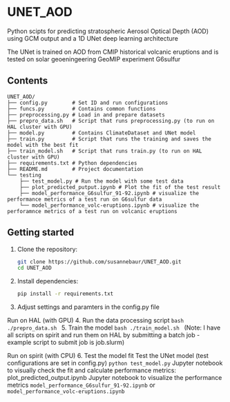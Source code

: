 # UNET_AOD
Python scipts for predicting stratospheric Aerosol Optical Depth (AOD) using GCM output and a 1D UNet deep learning architecture

The UNet is trained on AOD from CMIP historical volcanic eruptions and is tested on solar geoeningeering GeoMIP experiment G6sulfur

## Contents
```
UNET_AOD/
├── config.py        # Set ID and run configurations
├── funcs.py         # Contains common functions
├── preprocessing.py # Load in and prepare datasets
├── prepro_data.sh   # Script that runs preprocessing.py (to run on HAL cluster with GPU)
├── model.py         # Contains ClimateDataset and UNet model 
├── train.py         # Script that runs the training and saves the model with the best fit
├── train_model.sh   # Script that runs train.py (to run on HAL cluster with GPU)
├── requirements.txt # Python dependencies
├── README.md        # Project documentation
└── testing
    ├── test_model.py # Run the model with some test data
    ├── plot_predicted_putput.ipynb # Plot the fit of the test result
    ├── model_performance_G6sulfur_91-92.ipynb # visualize the performance metrics of a test run on G6sulfur data
    └── model_performance_volc-eruptions.ipynb # visualize the perforamnce metrics of a test run on volcanic eruptions
```

## Getting started
1. Clone the repository:
    ```bash
    git clone https://github.com/susannebaur/UNET_AOD.git
    cd UNET_AOD
    ```
2. Install dependencies:
    ```bash
    pip install -r requirements.txt
    ```
3. Adjust settings and paramters in the config.py file

Run on HAL (with GPU)
4. Run the data processing script
    ```bash
    ./prepro_data.sh
    ```
5. Train the model
    ```bash
    ./train_model.sh
    ```
(Note: I have all scripts on spirit and run them on HAL by submitting a batch job - example script to submit job is job.slurm)

Run on spirit (with CPU)
6. Test the model fit 
    Test the UNet model (test configurations are set in config.py)
    ```
    python test_model.py
    ```
    Jupyter notebook to visually check the fit and calculate performance metrics:
    plot_predicted_output.ipynb
    Jupyter notebook to visualize the performance metrics
    ```
    model_performance_G6sulfur_91-92.ipynb
    ```
    or
    ```
    model_performance_volc-eruptions.ipynb
    ```
